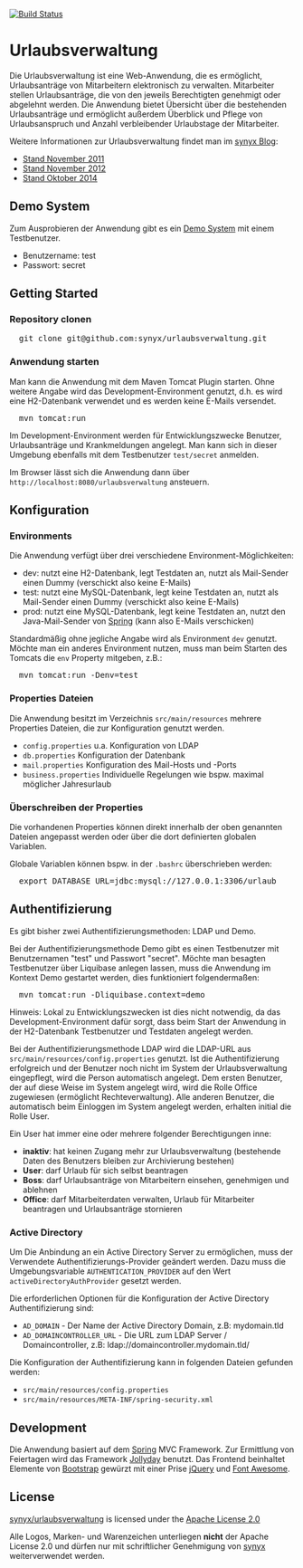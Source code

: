 [![Build Status](https://travis-ci.org/synyx/urlaubsverwaltung.png)](https://travis-ci.org/synyx/urlaubsverwaltung)

# Urlaubsverwaltung

Die Urlaubsverwaltung ist eine Web-Anwendung, die es ermöglicht, Urlaubsanträge von Mitarbeitern elektronisch zu verwalten. Mitarbeiter stellen Urlaubsanträge, die von den jeweils Berechtigten genehmigt oder abgelehnt werden. Die Anwendung bietet Übersicht über die bestehenden Urlaubsanträge und ermöglicht außerdem Überblick und Pflege von Urlaubsanspruch und Anzahl verbleibender Urlaubstage der Mitarbeiter.

Weitere Informationen zur Urlaubsverwaltung findet man im [synyx Blog](http://blog.synyx.de):
* [Stand November 2011](http://blog.synyx.de/2011/11/elektronische-urlaubsverwaltung-made-by-youngsters/)
* [Stand November 2012](http://blog.synyx.de/2012/11/urlaubsverwaltung-was-hat-sich-getan/)
* [Stand Oktober 2014](http://blog.synyx.de/2014/10/urlaubsverwaltung-goes-mobile/)

## Demo System

Zum Ausprobieren der Anwendung gibt es ein [Demo System](http://urlaubsverwaltung-demo.synyx.de) mit einem Testbenutzer.
* Benutzername: test
* Passwort: secret

## Getting Started

### Repository clonen

<pre>  git clone git@github.com:synyx/urlaubsverwaltung.git</pre>

### Anwendung starten

Man kann die Anwendung mit dem Maven Tomcat Plugin starten. Ohne weitere Angabe wird das Development-Environment genutzt, d.h. es wird eine H2-Datenbank verwendet und es werden keine E-Mails versendet.

<pre>  mvn tomcat:run</pre>

Im Development-Environment werden für Entwicklungszwecke Benutzer, Urlaubsanträge und Krankmeldungen angelegt.
Man kann sich in dieser Umgebung ebenfalls mit dem Testbenutzer `test/secret` anmelden.

Im Browser lässt sich die Anwendung dann über `http://localhost:8080/urlaubsverwaltung` ansteuern.

## Konfiguration

### Environments

Die Anwendung verfügt über drei verschiedene Environment-Möglichkeiten:

* dev: nutzt eine H2-Datenbank, legt Testdaten an, nutzt als Mail-Sender einen Dummy (verschickt also keine E-Mails)
* test: nutzt eine MySQL-Datenbank, legt keine Testdaten an, nutzt als Mail-Sender einen Dummy (verschickt also keine E-Mails)
* prod: nutzt eine MySQL-Datenbank, legt keine Testdaten an, nutzt den Java-Mail-Sender von [Spring](http://www.springsource.org/) (kann also E-Mails verschicken)

Standardmäßig ohne jegliche Angabe wird als Environment `dev` genutzt.
Möchte man ein anderes Environment nutzen, muss man beim Starten des Tomcats die `env` Property mitgeben, z.B.:

<pre>  mvn tomcat:run -Denv=test</pre>

### Properties Dateien

Die Anwendung besitzt im Verzeichnis `src/main/resources` mehrere Properties Dateien, die zur Konfiguration genutzt werden.

* `config.properties` u.a. Konfiguration von LDAP
* `db.properties` Konfiguration der Datenbank
* `mail.properties` Konfiguration des Mail-Hosts und -Ports
* `business.properties` Individuelle Regelungen wie bspw. maximal möglicher Jahresurlaub

### Überschreiben der Properties

Die vorhandenen Properties können direkt innerhalb der oben genannten Dateien angepasst werden oder über die dort definierten globalen Variablen.

Globale Variablen können bspw. in der `.bashrc` überschrieben werden:

<pre>  export DATABASE_URL=jdbc:mysql://127.0.0.1:3306/urlaub</pre>


## Authentifizierung

Es gibt bisher zwei Authentifizierungsmethoden: LDAP und Demo.

Bei der Authentifizierungsmethode Demo gibt es einen Testbenutzer mit Benutzernamen "test" und Passwort "secret".
Möchte man besagten Testbenutzer über Liquibase anlegen lassen, muss die Anwendung im Kontext Demo gestartet werden, dies funktioniert folgendermaßen:
<pre>  mvn tomcat:run -Dliquibase.context=demo</pre>

Hinweis: Lokal zu Entwicklungszwecken ist dies nicht notwendig, da das Development-Environment dafür sorgt, dass beim Start der Anwendung in der H2-Datenbank Testbenutzer und Testdaten angelegt werden.

Bei der Authentifizierungsmethode LDAP wird die LDAP-URL aus `src/main/resources/config.properties` genutzt.
Ist die Authentifizierung erfolgreich und der Benutzer noch nicht im System der Urlaubsverwaltung eingepflegt, wird die Person automatisch angelegt. Dem ersten Benutzer, der auf diese Weise im System angelegt wird, wird die Rolle Office zugewiesen (ermöglicht Rechteverwaltung). Alle anderen Benutzer, die automatisch beim Einloggen im System angelegt werden, erhalten initial die Rolle User.

Ein User hat immer eine oder mehrere folgender Berechtigungen inne:
* **inaktiv**: hat keinen Zugang mehr zur Urlaubsverwaltung (bestehende Daten des Benutzers bleiben zur Archivierung bestehen)
* **User**: darf Urlaub für sich selbst beantragen
* **Boss**:	darf Urlaubsanträge von Mitarbeitern einsehen, genehmigen und ablehnen
* **Office**: darf Mitarbeiterdaten verwalten, Urlaub für Mitarbeiter beantragen und Urlaubsanträge stornieren

### Active Directory

Um Die Anbindung an ein Active Directory Server zu ermöglichen, muss der Verwendete Authentifizierungs-Provider geändert werden.
Dazu muss die Umgebungsvariable `AUTHENTICATION_PROVIDER` auf den Wert `activeDirectoryAuthProvider` gesetzt werden.

Die erforderlichen Optionen für die Konfiguration der Active Directory Authentifizierung sind:

* `AD_DOMAIN` - Der Name der Active Directory Domain, z.B: mydomain.tld
* `AD_DOMAINCONTROLLER_URL` - Die URL zum LDAP Server / Domaincontroller, z.B: ldap://domaincontroller.mydomain.tld/

Die Konfiguration der Authentifizierung kann in folgenden Dateien gefunden werden:

* `src/main/resources/config.properties`
* `src/main/resources/META-INF/spring-security.xml`

## Development

Die Anwendung basiert auf dem [Spring](http://www.springsource.org/) MVC Framework. Zur Ermittlung von Feiertagen wird das Framework [Jollyday](http://jollyday.sourceforge.net/) benutzt. Das Frontend beinhaltet Elemente von [Bootstrap](http://getbootstrap.com/) gewürzt mit einer Prise [jQuery](http://jquery.com/) und [Font Awesome](http://fontawesome.io/).

## License

[synyx/urlaubsverwaltung](http://github.com/synyx/urlaubsverwaltung) is licensed under the
[Apache License 2.0](http://www.apache.org/licenses/LICENSE-2.0)

Alle Logos, Marken- und Warenzeichen unterliegen **nicht** der Apache License 2.0 und dürfen nur mit schriftlicher Genehmigung von [synyx](http://www.synyx.de/) weiterverwendet werden.
